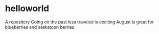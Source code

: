 # helloworld
A repository
Going on the past less traveled is exciting
August is great for blueberries and saskatoon berries
